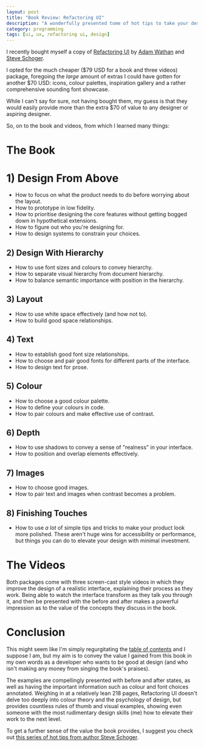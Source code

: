 ```yaml
---
layout: post
title: "Book Review: Refactoring UI"
description: "A wonderfully presented tome of hot tips to take your design chops to the next level."
category: programming
tags: [ui, ux, refactoring ui, design]
---
```

I recently bought myself a copy of [Refactoring UI](https://refactoringui.com/book/) by [Adam Wathan](https://twitter.com/adamwathan) and [Steve Schoger](https://twitter.com/steveschoger). 

I opted for the much cheaper ($79 USD for a book and three videos) package, foregoing the *large* amount of extras I could have gotten for another $70 USD: icons, colour palettes, inspiration gallery and a rather comprehensive sounding font showcase.

While I can't say for sure, not having bought them, my guess is that they would easily provide more than the extra $70 of value to any designer or aspiring designer.

So, on to the book and videos, from which I learned many things:

# The Book

# 1) Design From Above

- How to focus on what the product needs to do before worrying about the layout.
- How to prototype in low fidelity.
- How to prioritise designing the core features without getting bogged down in hypothetical extensions.
- How to figure out who you're designing for.
- How to design systems to constrain your choices.

## 2) Design With Hierarchy

- How to use font sizes and colours to convey hierarchy.
- How to separate visual hierarchy from document hierarchy.
- How to balance semantic importance with position in the hierarchy.

## 3) Layout

- How to use white space effectively (and how not to).
- How to build good space relationships.

## 4) Text

- How to establish good font size relationships.
- How to choose and pair good fonts for different parts of the interface.
- How to design text for prose.

## 5) Colour

- How to choose a good colour palette.
- How to define your colours in code.
- How to pair colours and make effective use of contrast.

## 6) Depth

- How to use shadows to convey a sense of "realness" in your interface.
- How to position and overlap elements effectively.

## 7) Images

- How to choose good images.
- How to pair text and images when contrast becomes a problem.

## 8) Finishing Touches

- How to use *a lot* of simple tips and tricks to make your product look more polished. These aren't huge wins for accessibility or performance, but things you can do to elevate your design with minimal investment.

# The Videos

Both packages come with three screen-cast style videos in which they improve the design of a realistic interface, explaining their process as they work. Being able to watch the interface transform as they talk you through it, and then be presented with the before and after makes a powerful impression as to the value of the concepts they discuss in the book.

# Conclusion

This might seem like I'm simply regurgitating the [table of contents](https://refactoringui.com/book/table-of-contents/) and I suppose I am, but my aim is to convey the value I gained from this book in my own words as a developer who wants to be good at design (and who isn't making any money from singing the book's praises).

The examples are compellingly presented with before and after states, as well as having the important information such as colour and font choices annotated. Weighing in at a relatively lean 218 pages, Refactoring UI doesn't delve too deeply into colour theory and the psychology of design, but provides countless rules of thumb and visual examples, showing even someone with the most rudimentary design skills (me) how to elevate their work to the next level.

To get a further sense of the value the book provides, I suggest you check out [this series of hot tips from author Steve Schoger](https://twitter.com/i/moments/994601867987619840).
